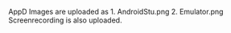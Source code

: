 AppD
Images are uploaded as 1. AndroidStu.png
                       2. Emulator.png
Screenrecording is also uploaded.
